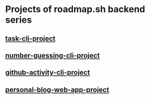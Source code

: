 # Projects of roadmap.sh backend series 
## [task-cli-project](https://roadmap.sh/projects/task-tracker)
## [number-guessing-cli-project](https://roadmap.sh/projects/number-guessing-game)
## [github-activity-cli-project](https://roadmap.sh/projects/github-user-activity)
## [personal-blog-web-app-project](https://roadmap.sh/projects/personal-blog)
